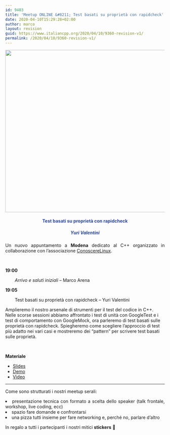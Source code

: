 ```yaml
---
id: 9403
title: 'Meetup ONLINE &#8211; Test basati su proprietà con rapidcheck'
date: 2020-04-10T15:29:28+02:00
author: marco
layout: revision
guid: https://www.italiancpp.org/2020/04/10/9360-revision-v1/
permalink: /2020/04/10/9360-revision-v1/
---
```

<center>
  <img loading="lazy" class="aligncenter wp-image-9361 size-full" src="https://www.italiancpp.org/wp-content/uploads/2020/02/banner_meetupMo0420.png" alt="" width="1024" height="512" srcset="http://192.168.64.2/wordpress/wp-content/uploads/2020/02/banner_meetupMo0420.png 1024w, http://192.168.64.2/wordpress/wp-content/uploads/2020/02/banner_meetupMo0420-300x150.png 300w, http://192.168.64.2/wordpress/wp-content/uploads/2020/02/banner_meetupMo0420-768x384.png 768w, http://192.168.64.2/wordpress/wp-content/uploads/2020/02/banner_meetupMo0420-600x300.png 600w" sizes="(max-width: 1024px) 100vw, 1024px" />
</center>

<h4 style="text-align: center;">
  <span style="color: #2945a4;">Test basati su proprietà con rapidcheck</span>
</h4>

<h5 style="text-align: center;">
  <span style="color: #2945a4;"><em>Yuri Valentini</em></span>
</h5>

<p style="text-align: justify;">
  Un nuovo appuntamento a <strong>Modena</strong> dedicato al C++ organizzato in collaborazione con l&#8217;associazione <a href="http://conoscerelinux.org">ConoscereLinux</a>.
</p>

<p style="text-align: justify;">
  <span style="color: #ffffff;"> </span>
</p>

<p style="text-align: justify;">
  <strong>19:00</strong>
</p>

<p style="text-align: justify; padding-left: 30px;">
  <em>Arrivo e saluti iniziali</em> &#8211; Marco Arena
</p>

<p style="text-align: justify;">
  <strong>19:05</strong>
</p>

<p style="text-align: justify; padding-left: 30px;">
  Test basati su proprietà con rapidcheck &#8211; Yuri Valentini
</p>

Amplieremo il nostro arsenale di strumenti per il test del codice in C++.  
Nelle scorse sessioni abbiamo affrontato i test di unità con GoogleTest e i test di comportamento con GoogleMock, ora parleremo di test basati sulle proprietà con rapidcheck. Spiegheremo come scegliere l&#8217;approccio di test più adatto nei vari casi e mostreremo dei &#8220;pattern&#8221; per scrivere test basati sulle proprietà.

&nbsp;

**Materiale**

  * [Slides](https://conoscerelinux.org/wp-content/uploads/2020/02/Test-di-proprietà-Yuri-Valentini-9-Aprile-2020.pdf)
  * [Demo](https://github.com/yuroller/proptest/)
  * [Video](https://youtu.be/BHNFFhf8LAY)

* * *

<p style="text-align: justify;">
  Come sono strutturati i nostri meetup serali:
</p>

<li style="text-align: justify;">
  presentazione tecnica con formato a scelta dello speaker (talk frontale, workshop, live coding, ecc)
</li>
<li style="text-align: justify;">
  spazio fare domande e confrontarsi
</li>
<li style="text-align: justify;">
  una pizza tutti insieme per fare networking e, perché no, parlare d&#8217;altro
</li>

In regalo a tutti i partecipanti i nostri mitici **stickers** 🙂